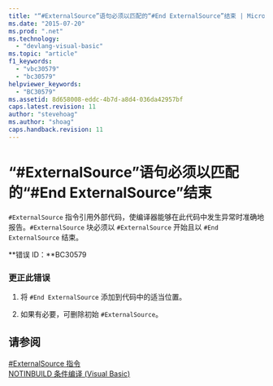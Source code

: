 ```yaml
---
title: "“#ExternalSource”语句必须以匹配的“#End ExternalSource”结束 | Microsoft Docs"
ms.date: "2015-07-20"
ms.prod: ".net"
ms.technology: 
  - "devlang-visual-basic"
ms.topic: "article"
f1_keywords: 
  - "vbc30579"
  - "bc30579"
helpviewer_keywords: 
  - "BC30579"
ms.assetid: 8d658008-eddc-4b7d-a8d4-036da42957bf
caps.latest.revision: 11
author: "stevehoag"
ms.author: "shoag"
caps.handback.revision: 11
---
```

# “#ExternalSource”语句必须以匹配的“#End ExternalSource”结束
`#ExternalSource` 指令引用外部代码，使编译器能够在此代码中发生异常时准确地报告。`#ExternalSource` 块必须以 `#ExternalSource` 开始且以 `#End ExternalSource` 结束。  
  
 **错误 ID：**BC30579  
  
### 更正此错误  
  
1.  将 `#End ExternalSource` 添加到代码中的适当位置。  
  
2.  如果有必要，可删除初始 `#ExternalSource`。  
  
## 请参阅  
 [\#ExternalSource 指令](../../visual-basic/language-reference/directives/externalsource-directive.md)   
 [NOTINBUILD 条件编译 \(Visual Basic\)](http://msdn.microsoft.com/zh-cn/ad1e35e0-935e-4a35-a2ae-738bcf2a9240)